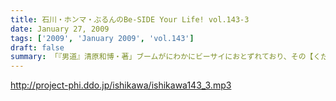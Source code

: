 ```yaml
---
title: 石川・ホンマ・ぶるんのBe-SIDE Your Life! vol.143-3
date: January 27, 2009
tags: ['2009', 'January 2009', 'vol.143']
draft: false
summary: 「『男道』清原和博・著」ブームがにわかにビーサイにおとずれており、その【くだり】のほとんどを読んでいないホンマさんに伝える熱い講義が収録終了後に行われた！！次回配信分では、その感想がホンマさんの口から放たれる・・・はず・・・NAMAE
---
```


http://project-phi.ddo.jp/ishikawa/ishikawa143_3.mp3
